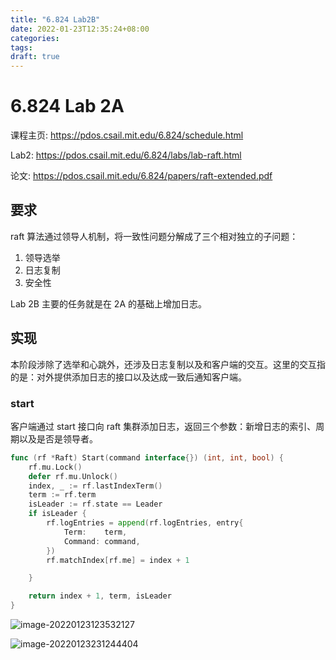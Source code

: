 ```yaml
---
title: "6.824 Lab2B"
date: 2022-01-23T12:35:24+08:00
categories:
tags:
draft: true
---
```


# 6.824 Lab 2A

课程主页: https://pdos.csail.mit.edu/6.824/schedule.html

Lab2: https://pdos.csail.mit.edu/6.824/labs/lab-raft.html

论文: https://pdos.csail.mit.edu/6.824/papers/raft-extended.pdf

## 要求

raft 算法通过领导人机制，将一致性问题分解成了三个相对独立的子问题：

1.   领导选举
2.   日志复制
3.   安全性

Lab 2B 主要的任务就是在 2A 的基础上增加日志。

## 实现

本阶段涉除了选举和心跳外，还涉及日志复制以及和客户端的交互。这里的交互指的是：对外提供添加日志的接口以及达成一致后通知客户端。

### start

客户端通过 start 接口向 raft 集群添加日志，返回三个参数：新增日志的索引、周期以及是否是领导者。

```go
func (rf *Raft) Start(command interface{}) (int, int, bool) {
	rf.mu.Lock()
	defer rf.mu.Unlock()
	index, _ := rf.lastIndexTerm()
	term := rf.term
	isLeader := rf.state == Leader
	if isLeader {
		rf.logEntries = append(rf.logEntries, entry{
			Term:    term,
			Command: command,
		})
		rf.matchIndex[rf.me] = index + 1

	}

	return index + 1, term, isLeader
}
```



![image-20220123123532127](https://cdn.jsdelivr.net/gh/wuliuqii/pic@master/img/6.824-2B-result.png)



![image-20220123231244404](https://cdn.jsdelivr.net/gh/wuliuqii/pic@master/img/6.824-2C-result.png)

